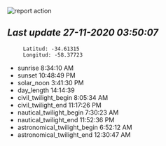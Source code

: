 ![report action](https://github.com/matiasz8/actions-for-reports/workflows/report%20action/badge.svg?branch=develop) 


## *****Last update 27-11-2020 03:50:07*****



		 Latitud: -34.61315
		 Longitud: -58.37723

 - sunrise 	 8:34:10 AM
 - sunset 	 10:48:49 PM
 - solar_noon 	 3:41:30 PM
 - day_length 	 14:14:39
 - civil_twilight_begin 	 8:05:34 AM
 - civil_twilight_end 	 11:17:26 PM
 - nautical_twilight_begin 	 7:30:23 AM
 - nautical_twilight_end 	 11:52:36 PM
 - astronomical_twilight_begin 	 6:52:12 AM
 - astronomical_twilight_end 	 12:30:47 AM
